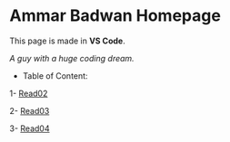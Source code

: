 # Ammar Badwan Homepage

This page is made in **VS Code**.

*A guy with a huge coding dream.*

* Table of Content:

1- [Read02](https://badwan95.github.io/learning-journal/read02)

2- [Read03](https://badwan95.github.io/learning-journal/read03)

3- [Read04](https://badwan95.github.io/learning-journal/read04)
